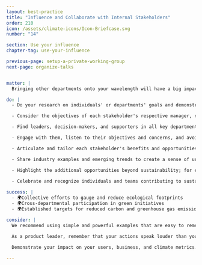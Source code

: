 ```yaml
---
layout: best-practice
title: "Influence and Collaborate with Internal Stakeholders"
order: 210
icon: /assets/climate-icons/Icon-Briefcase.svg
number: "14"

section: Use your influence
chapter-tag: use-your-influence

previous-page: setup-a-private-working-group
next-page: organize-talks


matter: |
  Bringing other departments onto your wavelength will have a big impact on the climate journey of your company. It will be important to educate, collaborate, and convince internal stakeholders of why climate action is important, why it's urgent, and what you can do about it. Communicate on a few high-impact items first, and then as your organization progresses, continue to push sustainability actions further. Shine a light on what can be achieved, communicate realistic expectations, and place emphasis on the opportunities that would be created by being more climate-conscious.

do: |
  - Do your research on individuals' or departments' goals and demonstrate how an environmental approach can potentially help them achieve their goals.

  - Consider the objectives of each stakeholder's respective manager, not just the stakeholders themselves. We’re all part of a bigger context.

  - Find leaders, decision-makers, and supporters in all key departments, such as Engineering, Design, Marketing, Data, Sales, Executives, etc.

  - Engage with them, listen to their objectives and concerns, and avoid moralizing

  - Articulate and tailor each stakeholder's benefits and opportunities based on what’s important for them so they can reuse these insights and data points when supporting your initiative (especially useful when you're not in the room)

  - Share industry examples and emerging trends to create a sense of urgency and encourage action (put simply, create professional FOMO - Fear of Missing Out).

  - Highlight the additional opportunities beyond sustainability; for example, an accessible website can tap into new audiences due to an enhanced user experience which can lead to better resource utilisation. All of these benefits have a positive environmental aspect by promoting sustainable business practices and reducing digital waste.

  - Celebrate and recognize individuals and teams contributing to sustainability
  
success: |
  - 🌍Collective efforts to gauge and reduce ecological footprints
  - 🌍Cross-departmental participation in green initiatives
  - 🌍Established targets for reduced carbon and greenhouse gas emissions

consider: |
  We recommend using simple and powerful examples that are easy to remember and envision. Encourage open dialogue and adapt strategies based on stakeholder input. 

  As a product leader, remember that your actions speak louder than your words. However, it is important to use shared language and priorities to help the conversation feel less threatening and more exciting. 
  
  Demonstrate your impact on your users, business, and climate metrics. It's easier to follow a path that has already been established than to be the first mover. Blaze the trail for others and support them to join you on your journey. They may then be inspired to make changes in their own circle of influence.

---
```

